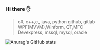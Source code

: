 ### Hi there :hand:

 
  > c#, c++,c,, java, python
  > github, gitlab  
  > WPF(MVVM),Winform, QT,MFC  
  > Devexpress, mssql, mysql, oracle  


![Anurag's GitHub stats](https://github-readme-stats.vercel.app/api?username=Dolarge&show_icons=true&theme=radical)
